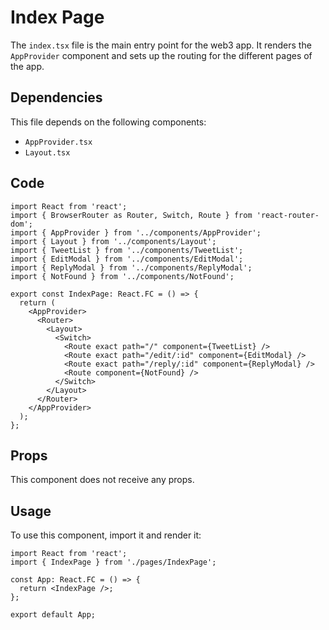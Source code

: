 # Index Page

The `index.tsx` file is the main entry point for the web3 app. It renders the `AppProvider` component and sets up the routing for the different pages of the app.

## Dependencies

This file depends on the following components:

- `AppProvider.tsx`
- `Layout.tsx`

## Code

```tsx
import React from 'react';
import { BrowserRouter as Router, Switch, Route } from 'react-router-dom';
import { AppProvider } from '../components/AppProvider';
import { Layout } from '../components/Layout';
import { TweetList } from '../components/TweetList';
import { EditModal } from '../components/EditModal';
import { ReplyModal } from '../components/ReplyModal';
import { NotFound } from '../components/NotFound';

export const IndexPage: React.FC = () => {
  return (
    <AppProvider>
      <Router>
        <Layout>
          <Switch>
            <Route exact path="/" component={TweetList} />
            <Route exact path="/edit/:id" component={EditModal} />
            <Route exact path="/reply/:id" component={ReplyModal} />
            <Route component={NotFound} />
          </Switch>
        </Layout>
      </Router>
    </AppProvider>
  );
};
```

## Props

This component does not receive any props.

## Usage

To use this component, import it and render it:

```tsx
import React from 'react';
import { IndexPage } from './pages/IndexPage';

const App: React.FC = () => {
  return <IndexPage />;
};

export default App;
```